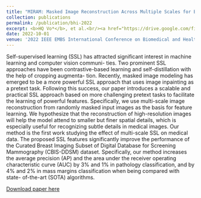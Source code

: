 ```yaml
---
title: "MIRAM: Masked Image Reconstruction Across Multiple Scales for Breast Lesion Risk Prediction"
collection: publications
permalink: /publication/bhi-2022
excerpt: <b>HQ Vo*</b>, et al.<br/><a href="https://drive.google.com/file/d/1XY7dTPVFMVH_JHaoapv0finSvABKxQra/view?usp=share_link">[paper]</a><a href="https://github.com/hungvo304ml/DeepCAD-Breast-Cancer">[code]</a><br/><img src='/images/publications/bhi-2022.png'>
date: 2022-10-01
venue: '2022 IEEE EMBS International Conference on Biomedical and Health Informatics (BHI) (extended abstract)'
---
```

Self-supervised learning (SSL) has attracted significant interest in machine learning and computer vision communi- ties. Two prominent SSL approaches have been contrastive-based learning and self-distillation with the help of cropping augmenta- tion. Recently, masked image modeling has emerged to be a more powerful SSL approach that uses image inpainting as a pretext task. Following this success, our paper introduces a scalable and practical SSL approach based on more challenging pretext tasks to facilitate the learning of powerful features. Specifically, we use multi-scale image reconstruction from randomly masked input images as the basis for feature learning. We hypothesize that the reconstruction of high-resolution images will help the model attend to smaller but finer spatial details, which is especially useful for recognizing subtle details in medical images. Our method is the first work studying the effect of multi-scale SSL on medical data. The proposed SSL features significantly improve the performance of the Curated Breast Imaging Subset of Digital Database for Screening Mammography (CBIS-DDSM) dataset. Specifically, our method increases the average precision (AP) and the area under the receiver operating characteristic curve (AUC) by 3% and 1% in pathology classification, and by 4% and 2% in mass margins classification when being compared with state- of-the-art (SOTA) algorithms.

[Download paper here](https://drive.google.com/file/d/1XY7dTPVFMVH_JHaoapv0finSvABKxQra/view?usp=share_link)
